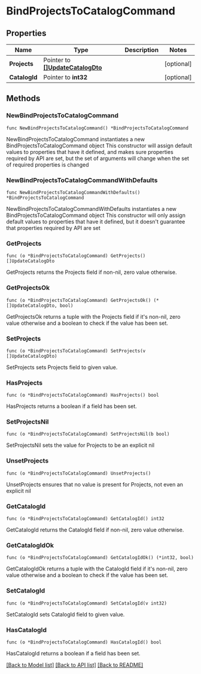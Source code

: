 # BindProjectsToCatalogCommand

## Properties

Name | Type | Description | Notes
------------ | ------------- | ------------- | -------------
**Projects** | Pointer to [**[]UpdateCatalogDto**](UpdateCatalogDto.md) |  | [optional] 
**CatalogId** | Pointer to **int32** |  | [optional] 

## Methods

### NewBindProjectsToCatalogCommand

`func NewBindProjectsToCatalogCommand() *BindProjectsToCatalogCommand`

NewBindProjectsToCatalogCommand instantiates a new BindProjectsToCatalogCommand object
This constructor will assign default values to properties that have it defined,
and makes sure properties required by API are set, but the set of arguments
will change when the set of required properties is changed

### NewBindProjectsToCatalogCommandWithDefaults

`func NewBindProjectsToCatalogCommandWithDefaults() *BindProjectsToCatalogCommand`

NewBindProjectsToCatalogCommandWithDefaults instantiates a new BindProjectsToCatalogCommand object
This constructor will only assign default values to properties that have it defined,
but it doesn't guarantee that properties required by API are set

### GetProjects

`func (o *BindProjectsToCatalogCommand) GetProjects() []UpdateCatalogDto`

GetProjects returns the Projects field if non-nil, zero value otherwise.

### GetProjectsOk

`func (o *BindProjectsToCatalogCommand) GetProjectsOk() (*[]UpdateCatalogDto, bool)`

GetProjectsOk returns a tuple with the Projects field if it's non-nil, zero value otherwise
and a boolean to check if the value has been set.

### SetProjects

`func (o *BindProjectsToCatalogCommand) SetProjects(v []UpdateCatalogDto)`

SetProjects sets Projects field to given value.

### HasProjects

`func (o *BindProjectsToCatalogCommand) HasProjects() bool`

HasProjects returns a boolean if a field has been set.

### SetProjectsNil

`func (o *BindProjectsToCatalogCommand) SetProjectsNil(b bool)`

 SetProjectsNil sets the value for Projects to be an explicit nil

### UnsetProjects
`func (o *BindProjectsToCatalogCommand) UnsetProjects()`

UnsetProjects ensures that no value is present for Projects, not even an explicit nil
### GetCatalogId

`func (o *BindProjectsToCatalogCommand) GetCatalogId() int32`

GetCatalogId returns the CatalogId field if non-nil, zero value otherwise.

### GetCatalogIdOk

`func (o *BindProjectsToCatalogCommand) GetCatalogIdOk() (*int32, bool)`

GetCatalogIdOk returns a tuple with the CatalogId field if it's non-nil, zero value otherwise
and a boolean to check if the value has been set.

### SetCatalogId

`func (o *BindProjectsToCatalogCommand) SetCatalogId(v int32)`

SetCatalogId sets CatalogId field to given value.

### HasCatalogId

`func (o *BindProjectsToCatalogCommand) HasCatalogId() bool`

HasCatalogId returns a boolean if a field has been set.


[[Back to Model list]](../README.md#documentation-for-models) [[Back to API list]](../README.md#documentation-for-api-endpoints) [[Back to README]](../README.md)


